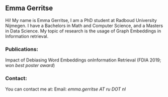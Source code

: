 ## Emma Gerritse


Hi! My name is Emma Gerritse, I am a PhD student at Radboud University Nijmegen. 
I have a Bachelors in Math and Computer Science, and a Masters in Data Science. 
My topic of research is the usage of Graph Embeddings in Information retrieval. 

### Publications:

Impact of Debiasing Word Embeddings onInformation Retrieval (FDIA 2019; won *best poster award*)

### Contact:

You can contact me at:
Email: *emma.gerritse AT ru DOT nl*


